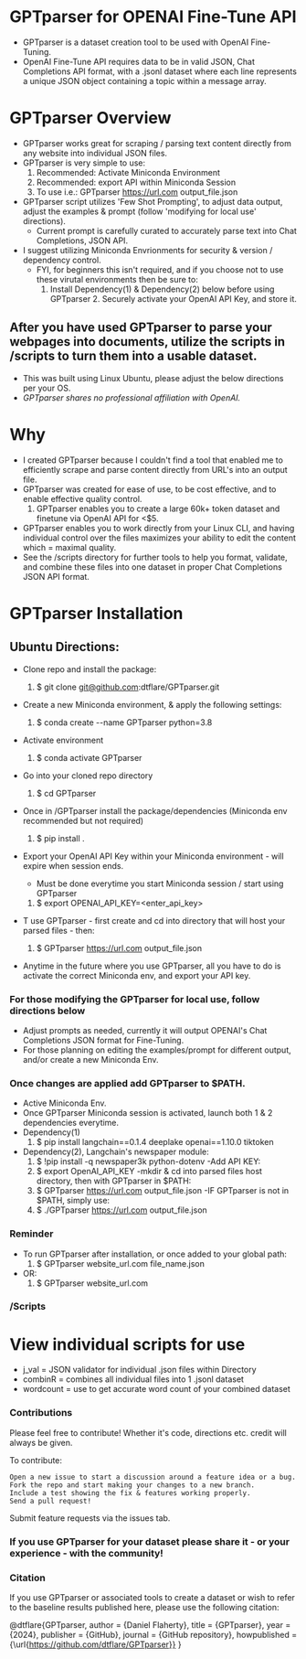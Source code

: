 # GPTparser for OPENAI Fine-Tune API #
- GPTparser is a dataset creation tool to be used with OpenAI Fine-Tuning.
- OpenAI Fine-Tune API requires data to be in valid JSON, Chat Completions API format, with a .jsonl dataset where each line represents a unique JSON object containing a topic within a message array.

# GPTparser Overview #
- GPTparser works great for scraping / parsing text content directly from any website into individual JSON files.
- GPTparser is very simple to use:
	1. Recommended: Activate Miniconda Environment
	2. Recommended: export API within Miniconda Session
	3. To use i.e.: GPTparser https://url.com output_file.json
- GPTparser script utilizes 'Few Shot Prompting', to adjust data output, adjust the examples & prompt (follow 'modifying for local use' directions).
	- Current prompt is carefully curated to accurately parse text into Chat Completions, JSON API.
 - I suggest utilizing Miniconda Envrionments for security & version / dependency control.
 	- FYI, for beginners this isn't required, and if you choose not to use these virutal environments then be sure to:
  		1. Install Dependency(1) & Dependency(2) below before using GPTparser
    		2. Securely activate your OpenAI API Key, and store it.


## After you have used GPTparser to parse your webpages into documents, utilize the scripts in /scripts to turn them into a usable dataset. ##

- This was built using Linux Ubuntu, please adjust the below directions per your OS.
- *GPTparser shares no professional affiliation with OpenAI.*

# Why #
- I created GPTparser because I couldn't find a tool that enabled me to efficiently scrape and parse content directly from URL's into an output file.
- GPTparser was created for ease of use, to be cost effective, and to enable effective quality control.
	1. GPTparser enables you to create a large 60k+ token dataset and finetune via OpenAI API for <$5.
- GPTparser enables you to work directly from your Linux CLI, and having individual control over the files maximizes your ability to edit the content which = maximal quality.
- See the /scripts directory for further tools to help you format, validate, and combine these files into one dataset in proper Chat Completions JSON API format.


# GPTparser Installation #
## Ubuntu Directions: ## 

- Clone repo and install the package:
	1. $ git clone git@github.com:dtflare/GPTparser.git
- Create a new Miniconda environment, & apply the following settings:
  	1. $ conda create --name GPTparser python=3.8
- Activate environment
  	1. $ conda activate GPTparser
- Go into your cloned repo directory
  	1. $ cd GPTparser
- Once in /GPTparser install the package/dependencies (Miniconda env recommended but not required)
	1. $ pip install .
- Export your OpenAI API Key within your Miniconda environment - will expire when session ends.
	- Must be done everytime you start Miniconda session / start using GPTparser
	1. $ export OPENAI_API_KEY=<enter_api_key>
- T use GPTparser - first create and cd into directory that will host your parsed files - then:
	1. $ GPTparser https://url.com output_file.json

- Anytime in the future where you use GPTparser, all you have to do is activate the correct Miniconda env, and export your API key.



### For those modifying the GPTparser for local use, follow directions below ###
- Adjust prompts as needed, currently it will output OPENAI's Chat Completions JSON format for Fine-Tuning.
- For those planning on editing the examples/prompt for different output, and/or create a new Miniconda Env.

### Once changes are applied add GPTparser to $PATH. ###
- Active Miniconda Env.
- Once GPTparser Miniconda session is activated, launch both 1 & 2 dependencies everytime.
- Dependency(1)
	1. $ pip install langchain==0.1.4 deeplake openai==1.10.0 tiktoken
- Dependency(2), Langchain's newspaper module:
	1. $ !pip install -q newspaper3k python-dotenv
-Add API KEY:
	1. $ export OpenAI_API_KEY
-mkdir & cd into parsed files host directory, then with GPTparser in $PATH:
	1. $ GPTparser https://url.com output_file.json
-IF GPTparser is not in $PATH, simply use:
	1. $ ./GPTparser https://url.com output_file.json


 
 
### Reminder ###
- To run GPTparser after installation, or once added to your global path:
	1. $ GPTparser website_url.com file_name.json
- OR:
	1. $ GPTparser website_url.com

### /Scripts ###
# View individual scripts for use #
- j_val = JSON validator for individual .json files within Directory
- combinR = combines all individual files into 1 .jsonl dataset
- wordcount = use to get accurate word count of your combined dataset

### Contributions ###
Please feel free to contribute! Whether it's code, directions etc. credit will always be given.

To contribute:

    Open a new issue to start a discussion around a feature idea or a bug.
    Fork the repo and start making your changes to a new branch.
    Include a test showing the fix & features working properly.
    Send a pull request!
    

Submit feature requests via the issues tab.

### If you use GPTparser for your dataset please share it - or your experience - with the community! ###

### Citation ###
If you use GPTparser or associated tools to create a dataset or wish to refer to the baseline results published here, please use the following citation:

@dtflare{GPTparser,
author = {Daniel Flaherty},
title = {GPTparser},
year = {2024},
publisher = {GitHub},
journal = {GitHub repository},
howpublished = {\url{https://github.com/dtflare/GPTparser}}
}
